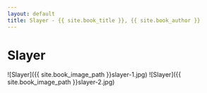 ```yaml
---
layout: default
title: Slayer - {{ site.book_title }}, {{ site.book_author }}
---
```


# Slayer

![Slayer]({{ site.book_image_path }}slayer-1.jpg)
![Slayer]({{ site.book_image_path }}slayer-2.jpg)
